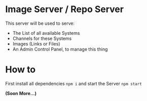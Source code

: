 # Image Server / Repo Server

This server will be used to serve:
 - The List of all available Systems
 - Channels for these Systems
 - Images (Links or Files)
 - An Admin Control Panel, to manage this thing

# How to

First install all dependencies
```npm i```
and start the Server
```npm start```

__(Soon More...)__
